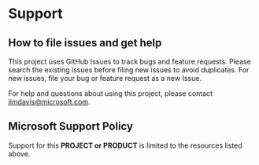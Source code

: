 # Support

## How to file issues and get help  

This project uses GitHub Issues to track bugs and feature requests. Please search the existing
issues before filing new issues to avoid duplicates.  For new issues, file your bug or
feature request as a new Issue.

For help and questions about using this project, please contact <jimdavis@microsoft.com>.

## Microsoft Support Policy  

Support for this **PROJECT or PRODUCT** is limited to the resources listed above.
